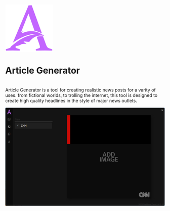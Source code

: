 ![alt text](icon_small.png)

# **Article Generator**

<br>
Article Generator is a tool for creating realistic news posts for a varity of uses. from fictional worlds, to trolling the internet, this tool is designed to create high quality headlines in the style of major news outlets.

![alt text](https://github.com/MatthewZenn/Article-Generator/raw/main/Static/Preview_image.png)